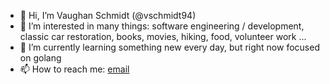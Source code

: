 - 👋 Hi, I’m Vaughan Schmidt (@vschmidt94)
- 👀 I’m interested in many things: software engineering / development, classic car restoration, books, movies, hiking, food, volunteer work ...
- 🌱 I’m currently learning something new every day, but right now focused on golang
- 📫 How to reach me: [email](mailto:vaughan.schmidt+github@gmail.com)

<!---
vschmidt94/vschmidt94 is a ✨ special ✨ repository because its `README.md` (this file) appears on your GitHub profile.
You can click the Preview link to take a look at your changes.
--->
